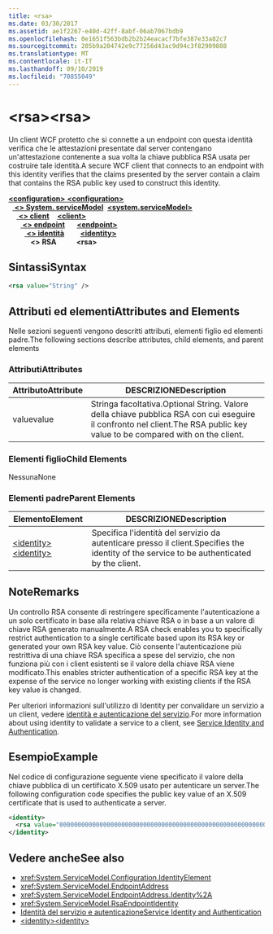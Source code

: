 ```yaml
---
title: <rsa>
ms.date: 03/30/2017
ms.assetid: ae1f2267-e40d-42ff-8abf-06ab7067bdb9
ms.openlocfilehash: 0e1651f563bdb2b2b24eacacf7bfe387e33a82c7
ms.sourcegitcommit: 205b9a204742e9c77256d43ac9d94c3f82909808
ms.translationtype: MT
ms.contentlocale: it-IT
ms.lasthandoff: 09/10/2019
ms.locfileid: "70855049"
---
```

# <a name="rsa"></a><span data-ttu-id="14dfc-101">\<rsa></span><span class="sxs-lookup"><span data-stu-id="14dfc-101">\<rsa></span></span>
<span data-ttu-id="14dfc-102">Un client WCF protetto che si connette a un endpoint con questa identità verifica che le attestazioni presentate dal server contengano un'attestazione contenente a sua volta la chiave pubblica RSA usata per costruire tale identità.</span><span class="sxs-lookup"><span data-stu-id="14dfc-102">A secure WCF client that connects to an endpoint with this identity verifies that the claims presented by the server contain a claim that contains the RSA public key used to construct this identity.</span></span>  
  
<span data-ttu-id="14dfc-103">[ **\<configuration>** ](../configuration-element.md)</span><span class="sxs-lookup"><span data-stu-id="14dfc-103">[**\<configuration>**](../configuration-element.md)</span></span>\
<span data-ttu-id="14dfc-104">&nbsp;&nbsp;[ **\<> System. serviceModel**](system-servicemodel.md)</span><span class="sxs-lookup"><span data-stu-id="14dfc-104">&nbsp;&nbsp;[**\<system.serviceModel>**](system-servicemodel.md)</span></span>\
<span data-ttu-id="14dfc-105">&nbsp;&nbsp;&nbsp;&nbsp;[ **\<> client**](client.md)</span><span class="sxs-lookup"><span data-stu-id="14dfc-105">&nbsp;&nbsp;&nbsp;&nbsp;[**\<client>**](client.md)</span></span>\
<span data-ttu-id="14dfc-106">&nbsp;&nbsp;&nbsp;&nbsp;&nbsp;&nbsp;[ **\<> endpoint**](endpoint-of-client.md)</span><span class="sxs-lookup"><span data-stu-id="14dfc-106">&nbsp;&nbsp;&nbsp;&nbsp;&nbsp;&nbsp;[**\<endpoint>**](endpoint-of-client.md)</span></span>\
<span data-ttu-id="14dfc-107">&nbsp;&nbsp;&nbsp;&nbsp;&nbsp;&nbsp;&nbsp;&nbsp;[ **\<> identità**](identity.md)</span><span class="sxs-lookup"><span data-stu-id="14dfc-107">&nbsp;&nbsp;&nbsp;&nbsp;&nbsp;&nbsp;&nbsp;&nbsp;[**\<identity>**](identity.md)</span></span>\
<span data-ttu-id="14dfc-108">&nbsp;&nbsp;&nbsp;&nbsp;&nbsp;&nbsp;&nbsp;&nbsp;&nbsp;&nbsp; **\<> RSA**</span><span class="sxs-lookup"><span data-stu-id="14dfc-108">&nbsp;&nbsp;&nbsp;&nbsp;&nbsp;&nbsp;&nbsp;&nbsp;&nbsp;&nbsp;**\<rsa>**</span></span>  
  
## <a name="syntax"></a><span data-ttu-id="14dfc-109">Sintassi</span><span class="sxs-lookup"><span data-stu-id="14dfc-109">Syntax</span></span>  
  
```xml  
<rsa value="String" />
```  
  
## <a name="attributes-and-elements"></a><span data-ttu-id="14dfc-110">Attributi ed elementi</span><span class="sxs-lookup"><span data-stu-id="14dfc-110">Attributes and Elements</span></span>  
 <span data-ttu-id="14dfc-111">Nelle sezioni seguenti vengono descritti attributi, elementi figlio ed elementi padre.</span><span class="sxs-lookup"><span data-stu-id="14dfc-111">The following sections describe attributes, child elements, and parent elements</span></span>  
  
### <a name="attributes"></a><span data-ttu-id="14dfc-112">Attributi</span><span class="sxs-lookup"><span data-stu-id="14dfc-112">Attributes</span></span>  
  
|<span data-ttu-id="14dfc-113">Attributo</span><span class="sxs-lookup"><span data-stu-id="14dfc-113">Attribute</span></span>|<span data-ttu-id="14dfc-114">DESCRIZIONE</span><span class="sxs-lookup"><span data-stu-id="14dfc-114">Description</span></span>|  
|---------------|-----------------|  
|<span data-ttu-id="14dfc-115">value</span><span class="sxs-lookup"><span data-stu-id="14dfc-115">value</span></span>|<span data-ttu-id="14dfc-116">Stringa facoltativa.</span><span class="sxs-lookup"><span data-stu-id="14dfc-116">Optional String.</span></span> <span data-ttu-id="14dfc-117">Valore della chiave pubblica RSA con cui eseguire il confronto nel client.</span><span class="sxs-lookup"><span data-stu-id="14dfc-117">The RSA public key value to be compared with on the client.</span></span>|  
  
### <a name="child-elements"></a><span data-ttu-id="14dfc-118">Elementi figlio</span><span class="sxs-lookup"><span data-stu-id="14dfc-118">Child Elements</span></span>  
 <span data-ttu-id="14dfc-119">Nessuna</span><span class="sxs-lookup"><span data-stu-id="14dfc-119">None</span></span>  
  
### <a name="parent-elements"></a><span data-ttu-id="14dfc-120">Elementi padre</span><span class="sxs-lookup"><span data-stu-id="14dfc-120">Parent Elements</span></span>  
  
|<span data-ttu-id="14dfc-121">Elemento</span><span class="sxs-lookup"><span data-stu-id="14dfc-121">Element</span></span>|<span data-ttu-id="14dfc-122">DESCRIZIONE</span><span class="sxs-lookup"><span data-stu-id="14dfc-122">Description</span></span>|  
|-------------|-----------------|  
|[<span data-ttu-id="14dfc-123">\<identity></span><span class="sxs-lookup"><span data-stu-id="14dfc-123">\<identity></span></span>](identity.md)|<span data-ttu-id="14dfc-124">Specifica l'identità del servizio da autenticare presso il client.</span><span class="sxs-lookup"><span data-stu-id="14dfc-124">Specifies the identity of the service to be authenticated by the client.</span></span>|  
  
## <a name="remarks"></a><span data-ttu-id="14dfc-125">Note</span><span class="sxs-lookup"><span data-stu-id="14dfc-125">Remarks</span></span>  
 <span data-ttu-id="14dfc-126">Un controllo RSA consente di restringere specificamente l'autenticazione a un solo certificato in base alla relativa chiave RSA o in base a un valore di chiave RSA generato manualmente.</span><span class="sxs-lookup"><span data-stu-id="14dfc-126">A RSA check enables you to specifically restrict authentication to a single certificate based upon its RSA key or generated your own RSA key value.</span></span> <span data-ttu-id="14dfc-127">Ciò consente l'autenticazione più restrittiva di una chiave RSA specifica a spese del servizio, che non funziona più con i client esistenti se il valore della chiave RSA viene modificato.</span><span class="sxs-lookup"><span data-stu-id="14dfc-127">This enables stricter authentication of a specific RSA key at the expense of the service no longer working with existing clients if the RSA key value is changed.</span></span>  
  
 <span data-ttu-id="14dfc-128">Per ulteriori informazioni sull'utilizzo di Identity per convalidare un servizio a un client, vedere [identità e autenticazione del servizio](../../../wcf/feature-details/service-identity-and-authentication.md).</span><span class="sxs-lookup"><span data-stu-id="14dfc-128">For more information about using identity to validate a service to a client, see [Service Identity and Authentication](../../../wcf/feature-details/service-identity-and-authentication.md).</span></span>  
  
## <a name="example"></a><span data-ttu-id="14dfc-129">Esempio</span><span class="sxs-lookup"><span data-stu-id="14dfc-129">Example</span></span>  
 <span data-ttu-id="14dfc-130">Nel codice di configurazione seguente viene specificato il valore della chiave pubblica di un certificato X.509 usato per autenticare un server.</span><span class="sxs-lookup"><span data-stu-id="14dfc-130">The following configuration code specifies the public key value of an X.509 certificate that is used to authenticate a server.</span></span>  
  
```xml  
<identity>
  <rsa value="0000000000000000000000000000000000000000000000000000000000000000000000000000000000000000000000000000000000000000000000000000000000000000000000000000000000000000000000000000000000000000000000000000000000000000000000000000000000000000000000000000000000000000000000000000000000000000" />
</identity>
```  
  
## <a name="see-also"></a><span data-ttu-id="14dfc-131">Vedere anche</span><span class="sxs-lookup"><span data-stu-id="14dfc-131">See also</span></span>

- <xref:System.ServiceModel.Configuration.IdentityElement>
- <xref:System.ServiceModel.EndpointAddress>
- <xref:System.ServiceModel.EndpointAddress.Identity%2A>
- <xref:System.ServiceModel.RsaEndpointIdentity>
- [<span data-ttu-id="14dfc-132">Identità del servizio e autenticazione</span><span class="sxs-lookup"><span data-stu-id="14dfc-132">Service Identity and Authentication</span></span>](../../../wcf/feature-details/service-identity-and-authentication.md)
- [<span data-ttu-id="14dfc-133">\<identity></span><span class="sxs-lookup"><span data-stu-id="14dfc-133">\<identity></span></span>](identity.md)
